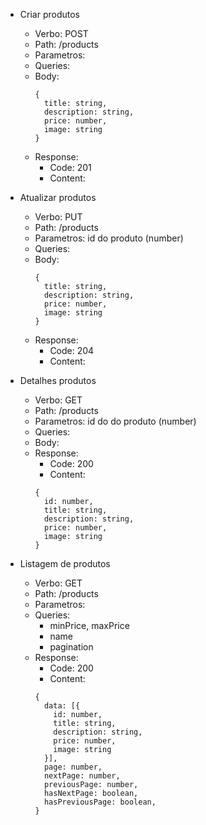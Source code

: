 - Criar produtos
  - Verbo: POST
  - Path: /products
  - Parametros:
  - Queries:
  - Body:
    ```
    {
      title: string,
      description: string,
      price: number,
      image: string
    }
    ```
  - Response:
    - Code: 201
    - Content:

- Atualizar produtos
  - Verbo: PUT
  - Path: /products
  - Parametros: id do produto (number)
  - Queries:
  - Body:
    ```
    {
      title: string,
      description: string,
      price: number,
      image: string
    }
    ```
  - Response:
    - Code: 204
    - Content:

- Detalhes produtos
  - Verbo: GET
  - Path: /products
  - Parametros: id do do produto (number)
  - Queries:
  - Body:
  - Response:
    - Code: 200
    - Content:
    ```
    {
      id: number,
      title: string,
      description: string,
      price: number,
      image: string
    }
    ```

- Listagem de produtos
  - Verbo: GET
  - Path: /products
  - Parametros:
  - Queries:
    - minPrice, maxPrice
    - name
    - pagination
  - Response:
    - Code: 200
    - Content:
    ```
    {
      data: [{
        id: number,
        title: string,
        description: string,
        price: number,
        image: string
      }],
      page: number,
      nextPage: number,
      previousPage: number,
      hasNextPage: boolean,
      hasPreviousPage: boolean,
    }
    ```
